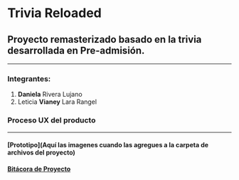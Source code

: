 # Trivia Reloaded
## Proyecto remasterizado basado en la trivia desarrollada en Pre-admisión.
___

### Integrantes:

1. **Daniela** Rivera Lujano
2. Leticia **Vianey** Lara Rangel

### Proceso UX del producto
___

#### [Prototipo](Aquí las imagenes cuando las agregues a la carpeta de archivos del proyecto)

#### [Bitácora de Proyecto](https://docs.google.com/document/d/1zhwYqjT7ip4LypOwOPFOKq8QoS2cSgQliY1OkgkLTtg/edit?usp=sharing)

